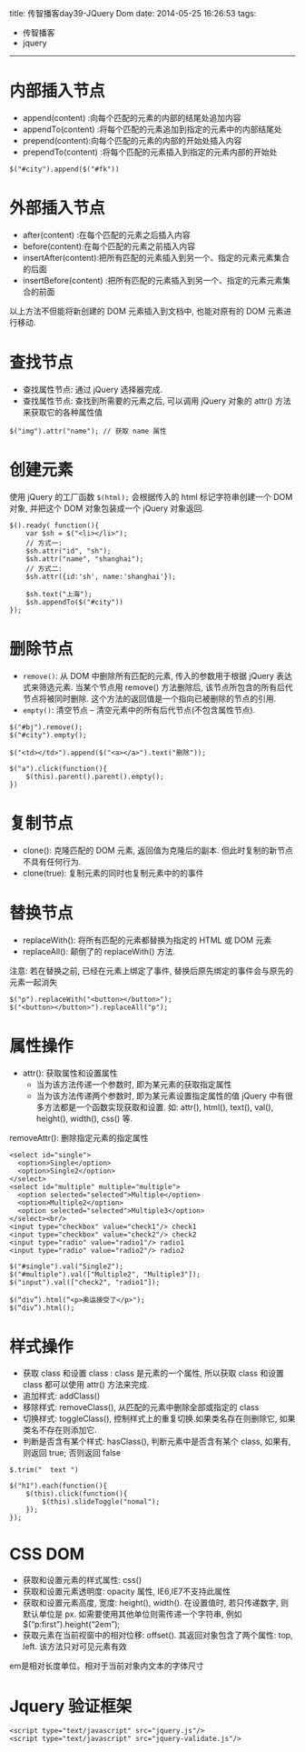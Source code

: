 title: 传智播客day39-JQuery Dom
date: 2014-05-25 16:26:53
tags:
- 传智播客
- jquery
---


# 内部插入节点 #
* append(content) :向每个匹配的元素的内部的结尾处追加内容
* appendTo(content) :将每个匹配的元素追加到指定的元素中的内部结尾处
* prepend(content):向每个匹配的元素的内部的开始处插入内容
* prependTo(content) :将每个匹配的元素插入到指定的元素内部的开始处

~~~~~~
$("#city").append($("#fk"))
~~~~~~

# 外部插入节点 #
* after(content) :在每个匹配的元素之后插入内容 
* before(content):在每个匹配的元素之前插入内容 
* insertAfter(content):把所有匹配的元素插入到另一个、指定的元素元素集合的后面 
* insertBefore(content) :把所有匹配的元素插入到另一个、指定的元素元素集合的前面

以上方法不但能将新创建的 DOM 元素插入到文档中, 也能对原有的 DOM 元素进行移动.

# 查找节点 #
* 查找属性节点: 通过 jQuery 选择器完成.
* 查找属性节点: 查找到所需要的元素之后, 可以调用 jQuery 对象的 attr() 方法来获取它的各种属性值

~~~~~~
$("img").attr("name"); // 获取 name 属性
~~~~~~

# 创建元素 #
使用 jQuery 的工厂函数 `$(html);`
会根据传入的 html 标记字符串创建一个 DOM 对象,
并把这个 DOM 对象包装成一个 jQuery 对象返回.

~~~~~~
$().ready( function(){
    var $sh = $("<li></li>");
    // 方式一:
    $sh.attr("id", "sh");
    $sh.attr("name", "shanghai");
    // 方式二:
    $sh.attr({id:'sh', name:'shanghai'});
    
    $sh.text("上海");
    $sh.appendTo($("#city"))
});
~~~~~~

# 删除节点 #

* `remove()`: 从 DOM 中删除所有匹配的元素,
传入的参数用于根据 jQuery 表达式来筛选元素.
当某个节点用 remove() 方法删除后,
该节点所包含的所有后代节点将被同时删除.
这个方法的返回值是一个指向已被删除的节点的引用.
* `empty()`: 清空节点 – 清空元素中的所有后代节点(不包含属性节点).

~~~~~~
$("#bj").remove();
$("#city").empty();

$("<td></td>").append($("<a></a>").text("删除"));

$("a").click(function(){
    $(this).parent().parent().empty();
})
~~~~~~

# 复制节点 #
* clone(): 克隆匹配的 DOM 元素, 返回值为克隆后的副本. 但此时复制的新节点不具有任何行为.
* clone(true): 复制元素的同时也复制元素中的的事件 

# 替换节点 #
* replaceWith(): 将所有匹配的元素都替换为指定的 HTML 或 DOM 元素
* replaceAll(): 颠倒了的 replaceWith() 方法.

注意: 若在替换之前, 已经在元素上绑定了事件, 替换后原先绑定的事件会与原先的元素一起消失
~~~~~~
$("p").replaceWith("<button></button>");
$("<button></button>").replaceAll("p");
~~~~~~

# 属性操作 #
* attr(): 获取属性和设置属性
  * 当为该方法传递一个参数时, 即为某元素的获取指定属性
  * 当为该方法传递两个参数时, 即为某元素设置指定属性的值
jQuery 中有很多方法都是一个函数实现获取和设置.
如: attr(), html(), text(), val(), height(), width(), css() 等.

removeAttr(): 删除指定元素的指定属性

~~~~~~
<select id="single">
  <option>Single</option>
  <option>Single2</option>
</select>
<select id="multiple" multiple="multiple">
  <option selected="selected">Multiple</option>
  <option>Multiple2</option>
  <option selected="selected">Multiple3</option>
</select><br/>
<input type="checkbox" value="check1"/> check1
<input type="checkbox" value="check2"/> check2
<input type="radio" value="radio1"/> radio1
<input type="radio" value="radio2"/> radio2
~~~~~~
~~~~~~
$("#single").val("Single2");
$("#multiple").val(["Multiple2", "Multiple3"]);
$("input").val(["check2", "radio1"]);

$(“div”).html(“<p>奥运接受了</p>");
$(“div”).html();
~~~~~~

# 样式操作 #
* 获取 class 和设置 class : class 是元素的一个属性,
所以获取 class 和设置 class 都可以使用 attr() 方法来完成.
* 追加样式: addClass() 
* 移除样式: removeClass(), 从匹配的元素中删除全部或指定的 class
* 切换样式: toggleClass(), 控制样式上的重复切换.如果类名存在则删除它,
如果类名不存在则添加它.
* 判断是否含有某个样式: hasClass(), 判断元素中是否含有某个 class,
如果有, 则返回 true; 否则返回 false

~~~~~~
$.trim("  text ")

$("h1").each(function(){
    $(this).click(function(){
        $(this).slideToggle("nomal");
    });
});
~~~~~~

# CSS DOM #

* 获取和设置元素的样式属性: css()
* 获取和设置元素透明度: opacity 属性, IE6,IE7不支持此属性
* 获取和设置元素高度, 宽度: height(), width().
在设置值时, 若只传递数字, 则默认单位是 px.
如需要使用其他单位则需传递一个字符串, 例如 $(“p:first”).height(“2em”);
* 获取元素在当前视窗中的相对位移: offset().
其返回对象包含了两个属性: top, left. 该方法只对可见元素有效

em是相对长度单位。相对于当前对象内文本的字体尺寸 


# Jquery 验证框架 #
~~~~~~
<script type="text/javascript" src="jquery.js"/>
<script type="text/javascript" src="jquery-validate.js"/>

~~~~~~
